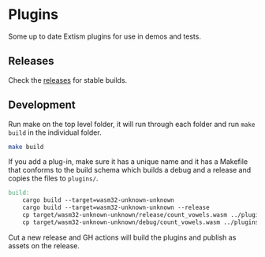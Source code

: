 # Plugins

Some up to date Extism plugins for use in demos and tests.

## Releases

Check the [releases](https://github.com/extism/plugins/releases) for stable builds.


## Development

Run make on the top level folder, it will run through each folder and run `make build` in the individual folder.

```bash
make build
```

If you add a plug-in, make sure it has a unique name and it has a Makefile that conforms to the build schema which builds a debug and a release and copies the files to `plugins/`.

```makefile
build:
	cargo build --target=wasm32-unknown-unknown
	cargo build --target=wasm32-unknown-unknown --release
	cp target/wasm32-unknown-unknown/release/count_vowels.wasm ../plugins/count_vowels.wasm
	cp target/wasm32-unknown-unknown/debug/count_vowels.wasm ../plugins/count_vowels.debug.wasm
```

Cut a new release and GH actions will build the plugins and publish as assets on the release.
